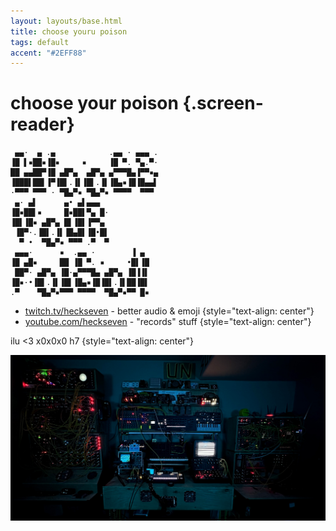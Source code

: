 ```yaml
---
layout: layouts/base.html
title: choose youru poison
tags: default
accent: "#2EFF88"
---
```


# choose your poison {.screen-reader}

```ascii {aria-hidden="true"}
 ▄▄·  ▄ .▄            .▄▄ · ▄▄▄ .
▐█ ▌▪██▪▐█▪     ▪     ▐█ ▀. ▀▄.▀·
██ ▄▄██▀▐█ ▄█▀▄  ▄█▀▄ ▄▀▀▀█▄▐▀▀▪▄
▐███▌██▌▐▀▐█▌.▐▌▐█▌.▐▌▐█▄▪▐█▐█▄▄▌
·▀▀▀ ▀▀▀ · ▀█▄▀▪ ▀█▄▀▪ ▀▀▀▀  ▀▀▀ 
 ▄· ▄▌      ▄• ▄▌▄▄▄  
▐█▪██▌▪     █▪██▌▀▄ █·
▐█▌▐█▪ ▄█▀▄ █▌▐█▌▐▀▀▄ 
 ▐█▀·.▐█▌.▐▌▐█▄█▌▐█•█▌
  ▀ •  ▀█▄▀▪ ▀▀▀ .▀  ▀
 ▄▄▄·      ▪  .▄▄ ·        ▐ ▄ 
▐█ ▄█▪     ██ ▐█ ▀. ▪     •█▌▐█
 ██▀· ▄█▀▄ ▐█·▄▀▀▀█▄ ▄█▀▄ ▐█▐▐▌
▐█▪·•▐█▌.▐▌▐█▌▐█▄▪▐█▐█▌.▐▌██▐█▌
.▀    ▀█▄▀▪▀▀▀ ▀▀▀▀  ▀█▄▀▪▀▀ █▪
```

* [twitch.tv/heckseven](https://www.twitch.tv/heckseven) - better audio & emoji {style="text-align: center"}
* [youtube.com/heckseven](https://www.youtube.com/heckseven) - "records" stuff {style="text-align: center"}

ilu <3 x0x0x0 h7 {style="text-align: center"}

![a wall of synthesizers housed in splintered plywood - oscilloscope dancing - CRT scan-lining](dark-systems.jpg)

